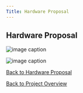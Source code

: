 ```yaml
---
Title: Hardware Proposal
---
```


## Hardware Proposal

![image caption](https://media.discordapp.net/attachments/1062096006642147503/1079521786380681256/image.png?width=1228&height=904)

![image caption](https://media.discordapp.net/attachments/1062096006642147503/1079521833122009180/image.png?width=1231&height=904)

[Back to Hardware Proposal](HardwareProposal.md)

[Back to Project Overview](index.md)
